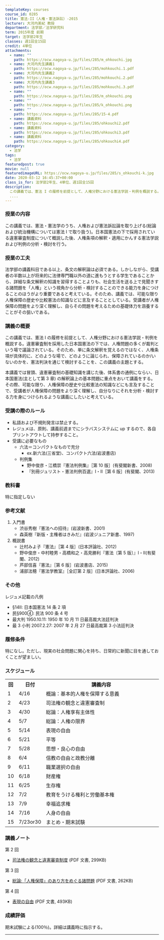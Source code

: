 ```yaml
---
templateKey: courses
course_id: 0285
title: 憲法-II（人権・憲法訴訟）-2015
lecturer: 大河内美紀 教授
department: 法学部／法学研究科
term: 2015年度 前期
target: 法学部2年生
classes: 週1回全15回
credit: 4単位
attachments:
  - name: ""
    path: https://ocw.nagoya-u.jp/files/285/m_ohkouchi.jpg
  - name: 大河内先生講義1
    path: https://ocw.nagoya-u.jp/files/285/mohkouchi.1.pdf
  - name: 大河内先生講義2
    path: https://ocw.nagoya-u.jp/files/285/mohkouchi.2.pdf
  - name: 大河内先生講義3
    path: https://ocw.nagoya-u.jp/files/285/mohkouchi.3.pdf
  - name: ""
    path: https://ocw.nagoya-u.jp/files/285/m_ohkouchi.png
  - name: ""
    path: https://ocw.nagoya-u.jp/files/285/k_ohkouchi.png
  - name: ""
    path: https://ocw.nagoya-u.jp/files/285/15-4.pdf
  - name: 講義資料
    path: https://ocw.nagoya-u.jp/files/285/ohkouchi2.pdf
  - name: 講義資料
    path: https://ocw.nagoya-u.jp/files/285/ohkouchi3.pdf
  - name: 講義資料
    path: https://ocw.nagoya-u.jp/files/285/ohkouchi4.pdf
category:
  - 法学
tags:
  - 法学
featuredpost: true
movie: null
featuredimageURL: https://ocw.nagoya-u.jp/files/285/s_ohkouchi-k.jpg
date: 2020-03-12 16:45:37+00:00
class_is_for: 法学部2年生、4単位、週1回全15回
description:
  この講義では、憲法 I の履修を前提として、人権分野における憲法学説・判例を概説する。違憲審査制を採用した日本国憲法の下では、人権問題の多くが裁判という場で議論されている。そのため、単に条文解釈を覚えるのではなく、人権条項が具体的に、どのような場で、どのように論じられ、保障されているのか／いないのかを、憲法判決を通じて検討することを、この講義の主題とする。本講義では冒頭、違憲審査制の基礎知識を
  ....
---
```


### 授業の内容

この講義では、憲法・憲法学のうち、人権および憲法訴訟論を取り上げる(総論 および統治機構については憲法 I で取り扱う)。日本国憲法の下で採用されてい る違憲審査制度について概説した後、人権条項の解釈・適用にかんする憲法学説 および判例の分析・検討を行う。

### 授業の工夫

法学部の講義科目である以上、条文の解釈論は必須である。しかしながら、受講者の半数以上が将来的に法律専門職以外の道に進もうとする学生であることから、詳細な条文解釈の知識を習得することよりも、社会生活を送る上で見聞きする諸問題を「人権」という視角から分析・検討することのできる能力を身につけることのほうがより重要であると考えている。そのため、講義では、可能な限り人権保障の歴史や比較憲法の知識などに言及することとしている。受講者が人権保障の問題をより深く理解し、自らその問題を考えるための基礎体力を涵養することがその狙いである。

### 講義の概要

この講義では、憲法 Ⅰ の履修を前提として、人権分野における憲法学説・判例を概説する。違憲審査制を採用した日本国憲法の下では、人権問題の多くが裁判という場で議論されている。そのため、単に条文解釈を覚えるのではなく、人権条項が具体的に、どのような場で、どのように論じられ、保障されているのか/いないのかを、憲法判決を通じて検討することを、この講義の主題とする。

本講義では冒頭、違憲審査制の基礎知識を講じた後、体系書の通例にならい、日本国憲法(主として第 3 章) の解釈論上の基本問題に重点をおいて講義をする。その際、可能な限り、人権保障の歴史や比較憲法の知識などにも言及することで、受講者が人権保障の問題をより深く理解し、自分なりにそれを分析・検討する力を身につけられるような講義にしたいと考えている。

### 受講の際のルール

- 私語および不規則発言は禁止する。
- レジュメは、原則、講義前週までにシラバスシステムに up するので、各自プリントアウトして持参すること。
- 受講に必要なもの
  - 六法＝コンパクトなもので充分
    - ex.新六法(三省堂)、コンパクト六法(岩波書店)
  - 判例集
    - 野中俊彦・江橋崇『憲法判例集』［第 10 版］(有斐閣新書、2008)
    - 『別冊ジュリスト・憲法判例百選』Ⅰ・Ⅱ［第 6 版］(有斐閣、2013)

### 教科書

特に指定しない

### 参考文献

1. 入門書
   - 渋谷秀樹『憲法への招待』(岩波新書、2001)
   - 森英樹『新版・主権者はきみだ』(岩波ジュニア新書、1997)
2. 概説書
   - 辻村みよ子『憲法』［第 4 版］(日本評論社、2012)
   - 野中俊彦・中村睦男・高橋和之・高見勝利『憲法〔第 5 版〕』Ⅰ・Ⅱ(有斐閣、2012)
   - 芦部信喜『憲法』［第 6 版］(岩波書店、2015)
   - 浦部法穂『憲法学教室』［全訂第 2 版］(日本評論社、2006)

### その他

レジュメ記載の凡例

- §14Ⅱ: 日本国憲法 14 条 2 項
- 民§900④: 民法 900 条 4 号
- 最大判 1950.10.11: 1950 年 10 月 11 日最高裁大法廷判決
- 最 3 小判 2007.2.27: 2007 年 2 月 27 日最高裁第 3 小法廷判決

### 履修条件

特になし。ただし、現実の社会問題に関心を持ち、日常的に新聞に目を通しておくことが望ましい。

<h3>スケジュール</h3>
<table class="basic" width="455">
<tr>
<th width="20" class="center">回</th>
<th width="30" class="center">日付</th>
<th width="405" class="center">講義内容</th>
</tr>
<tr>
<td width="20" class="center">1</td>
<td width="30">4/16</td>
<td width="405">概論：基本的人権を保障する意義</td>
</tr>
<tr>
<td width="20" class="center">2</td>
<td width="30">4/23</td>
<td width="405">司法権の観念と違憲審査制</td>
</tr>
<tr>
<td width="20" class="center">3</td>
<td width="30">4/30</td>
<td width="405">総論：人権享有主体性</td>
</tr>
<tr>
<td width="20" class="center">4</td>
<td width="30">5/7</td>
<td width="405">総論：人権の限界</td>
</tr>
<tr>
<td width="20" class="center">5</td>
<td width="30">5/14</td>
<td width="405">表現の自由</td>
</tr>
<tr>
<td width="20" class="center">6</td>
<td width="30">5/21</td>
<td width="405">平等</td>
</tr>
<tr>
<td width="20" class="center">7</td>
<td width="30">5/28</td>
<td width="405">思想・良心の自由</td>
</tr>
<tr>
<td width="20" class="center">8</td>
<td width="30">6/4</td>
<td width="405">信教の自由と政教分離</td>
</tr>
<tr>
<td width="20" class="center">9</td>
<td width="30">6/11</td>
<td width="405">職業選択の自由</td>
</tr>
<tr>
<td width="20" class="center">10</td>
<td width="30">6/18</td>
<td width="405">財産権</td>
</tr>
<tr>
<td width="20" class="center">11</td>
<td width="30">6/25</td>
<td width="405">生存権</td>
</tr>
<tr>
<td width="20" class="center">12</td>
<td width="30">7/2</td>
<td width="405">教育をうける権利と労働基本権</td>
</tr>
<tr>
<td width="20" class="center">13</td>
<td width="30">7/9</td>
<td width="405">幸福追求権</td>
</tr>
<tr>
<td width="20" class="center">14</td>
<td width="30">7/16</td>
<td width="405">
人身の自由
</td>
</tr>
<tr>
<td width="20" class="center">15</td>
<td width="30">7/23or30</td>
<td width="405">まとめ・期末試験</td>
</tr>
</table>

### 講義ノート

第 2 回

- [司法権の観念と違憲審査制度](https://ocw.nagoya-u.jp/files/285/ohkouchi2.pdf) (PDF 文書, 299KB)

第 3 回

- [総論:「人権保障」のあり方をめぐる諸問題](https://ocw.nagoya-u.jp/files/285/ohkouchi3.pdf) (PDF 文書, 262KB)

第 4 回

- [表現の自由](https://ocw.nagoya-u.jp/files/285/ohkouchi4.pdf) (PDF 文書, 493KB)

### 成績評価

期末試験による(100％)。詳細は講義時に指示する。

---
